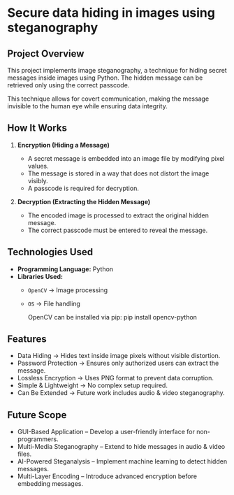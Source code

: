 # Secure data hiding in images using steganography​
## Project Overview  
This project implements image steganography, a technique for hiding secret messages inside images using Python. The hidden message can be retrieved only using the correct passcode.  

This technique allows for covert communication, making the message invisible to the human eye while ensuring data integrity.  

## How It Works  
1. **Encryption (Hiding a Message)**  
   - A secret message is embedded into an image file by modifying pixel values.  
   - The message is stored in a way that does not distort the image visibly.  
   - A passcode is required for decryption.  

2. **Decryption (Extracting the Hidden Message)**  
   - The encoded image is processed to extract the original hidden message.  
   - The correct passcode must be entered to reveal the message.  


## Technologies Used  
- **Programming Language:** Python  
- **Libraries Used:**  
  - `OpenCV` → Image processing    
  - `OS` → File handling
 
    OpenCV can be installed via pip:
    pip install opencv-python

## Features
- Data Hiding → Hides text inside image pixels without visible distortion.
- Password Protection → Ensures only authorized users can extract the message.
- Lossless Encryption → Uses PNG format to prevent data corruption.
- Simple & Lightweight → No complex setup required.
- Can Be Extended → Future work includes audio & video steganography.

## Future Scope
- GUI-Based Application – Develop a user-friendly interface for non-programmers.
- Multi-Media Steganography – Extend to hide messages in audio & video files.
- AI-Powered Steganalysis – Implement machine learning to detect hidden messages.
- Multi-Layer Encoding – Introduce advanced encryption before embedding messages.
 

